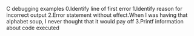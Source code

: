 C debugging examples
0.Identify line of first error
1.Identify reason for incorrect output
2.Error statement without effect.When I was having that alphabet soup, I never thought that it would pay off
3.Printf information about code executed
